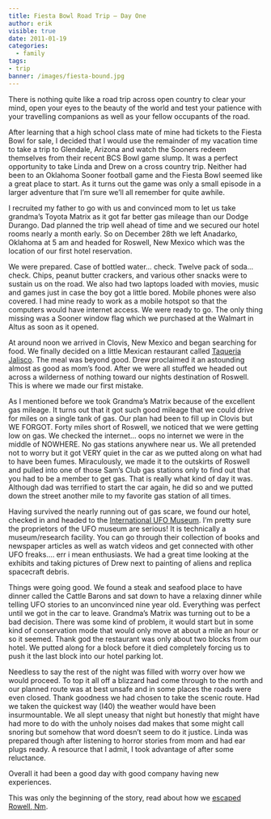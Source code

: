 ```yaml
---
title: Fiesta Bowl Road Trip – Day One
author: erik
visible: true
date: 2011-01-19
categories:
  - family
tags: 
- trip
banner: /images/fiesta-bound.jpg
---
```


There is nothing quite like a road trip across open country to clear your mind, open your eyes to the beauty of the world and test your patience with your travelling companions as well as your fellow occupants of the road.

After learning that a high school class mate of mine had tickets to the Fiesta Bowl for sale, I decided that I would use the remainder of my vacation time to take a trip to Glendale, Arizona and watch the Sooners redeem themselves from their recent BCS Bowl game slump. It was a perfect opportunity to take Linda and Drew on a cross country trip. Neither had been to an Oklahoma Sooner football game and the Fiesta Bowl seemed like a great place to start. As it turns out the game was only a small episode in a larger adventure that I&#8217;m sure we&#8217;ll all remember for quite awhile.

I recruited my father to go with us and convinced mom to let us take grandma&#8217;s Toyota Matrix as it got far better gas mileage than our Dodge Durango. Dad planned the trip well ahead of time and we secured our hotel rooms nearly a month early. So on December 28th we left Anadarko, Oklahoma at 5 am and headed for Roswell, New Mexico which was the location of our first hotel reservation.

We were prepared. Case of bottled water&#8230; check. Twelve pack of soda&#8230; check. Chips, peanut butter crackers, and various other snacks were to sustain us on the road. We also had two laptops loaded with movies, music and games just in case the boy got a little bored. Mobile phones were also covered. I had mine ready to work as a mobile hotspot so that the computers would have internet access. We were ready to go. The only thing missing was a Sooner window flag which we purchased at the Walmart in Altus as soon as it opened.

At around noon we arrived in Clovis, New Mexico and began searching for food. We finally decided on a little Mexican restaurant called <a title="Taqueria Jalisco" href="http://maps.google.com/maps/place?cid=2597879396660192650&q=mexican+restaraunt&hl=en&dtab=2&ie=UTF8&ll=34.40525,-103.209161&spn=0,0&t=h&z=19" target="_blank">Taqueria Jalisco</a>. The meal was beyond good. Drew proclaimed it an astounding almost as good as mom&#8217;s food. After we were all stuffed we headed out across a wilderness of nothing toward our nights destination of Roswell. This is where we made our first mistake.

As I mentioned before we took Grandma&#8217;s Matrix because of the excellent gas mileage. It turns out that it got such good mileage that we could drive for miles on a single tank of gas. Our plan had been to fill up in Clovis but WE FORGOT. Forty miles short of Roswell, we noticed that we were getting low on gas. We checked the internet&#8230; oops no internet we were in the middle of NOWHERE. No gas stations anywhere near us. We all pretended not to worry but it got VERY quiet in the car as we putted along on what had to have been fumes. Miraculously, we made it to the outskirts of Roswell and pulled into one of those Sam&#8217;s Club gas stations only to find out that you had to be a member to get gas. That is really what kind of day it was. Although dad was terrified to start the car again, he did so and we putted down the street another mile to my favorite gas station of all times.

Having survived the nearly running out of gas scare, we found our hotel, checked in and headed to the <a href="http://www.roswellufomuseum.com/" target="_blank">International UFO Museum</a>. I&#8217;m pretty sure the proprietors of the UFO museum are serious! It is technically a museum/research facility. You can go through their collection of books and newspaper articles as well as watch videos and get connected with other UFO freaks&#8230;. err i mean enthusiasts. We had a great time looking at the exhibits and taking pictures of Drew next to painting of aliens and replica spacecraft debris.

Things were going good. We found a steak and seafood place to have dinner called the Cattle Barons and sat down to have a relaxing dinner while telling UFO stories to an unconvinced nine year old. Everything was perfect until we got in the car to leave. Grandma&#8217;s Matrix was turning out to be a bad decision. There was some kind of problem, it would start but in some kind of conservation mode that would only move at about a mile an hour or so it seemed. Thank god the restaurant was only about two blocks from our hotel. We putted along for a block before it died completely forcing us to push it the last block into our hotel parking lot.

Needless to say the rest of the night was filled with worry over how we would proceed. To top it all off a blizzard had come through to the north and our planned route was at best unsafe and in some places the roads were even closed. Thank goodness we had chosen to take the scenic route. Had we taken the quickest way (I40) the weather would have been insurmountable. We all slept uneasy that night but honestly that might have had more to do with the unholy noises dad makes that some might call snoring but somehow that word doesn&#8217;t seem to do it justice. Linda was prepared though after listening to horror stories from mom and had ear plugs ready. A resource that I admit, I took advantage of after some reluctance.

Overall it had been a good day with good company having new experiences.

This was only the beginning of the story, read about how we [escaped Rowell, Nm](/2011/01/fiesta-bowl-trip-stranded-roswell/).
